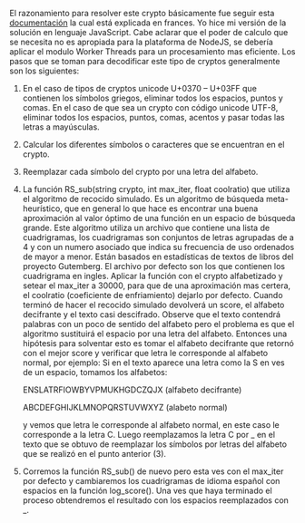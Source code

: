 El razonamiento para resolver este crypto básicamente fue seguir esta [documentación](http://bribes.org/crypto/substitution_mono.html) la cual está explicada en frances.
Yo hice mi versión de la solución en lenguaje JavaScript. Cabe aclarar que el poder de calculo que se necesita no es apropiada para la plataforma de NodeJS, se debería aplicar el modulo Worker Threads para un procesamiento mas eficiente.
Los pasos que se toman para decodificar este tipo de cryptos generalmente son los siguientes:

1. En el caso de tipos de cryptos unicode U+0370 – U+03FF que contienen los símbolos griegos, eliminar todos los espacios, puntos y comas. En el caso de que sea un crypto con código unicode UTF-8,  eliminar todos los espacios, puntos, comas, acentos y pasar todas las letras a mayúsculas.
2. Calcular los diferentes símbolos o caracteres que se encuentran en el crypto.
3. Reemplazar cada símbolo del crypto por una letra del alfabeto.
4. La función RS_sub(string crypto, int max_iter, float coolratio) que utiliza el algoritmo de recocido simulado. Es un algoritmo de búsqueda meta-heurístico, que en general lo que hace es encontrar una buena aproximación al valor óptimo de una función en un espacio de búsqueda grande. Este algoritmo utiliza un archivo que contiene una lista de cuadrigramas, los cuadrigramas son conjuntos de letras agrupadas de a 4 y con un numero asociado que indica su frecuencia de uso ordenados de mayor a menor. Están basados en estadísticas de textos de libros del proyecto Gutemberg. El archivo por defecto son los que contienen los cuadrigrama en ingles.
Aplicar la función con el crypto alfabetizado y setear el max_iter a 30000, para que de una aproximación mas certera, el coolratio (coeficiente de enfriamiento) dejarlo por defecto.
Cuando terminó de hacer el recocido simulado devolverá un score, el alfabeto decifrante y el texto casi descifrado.
Observe que el texto contendrá palabras con un poco de sentido del alfabeto pero el problema es que el algoritmo sustituirá el espacio por una letra del alfabeto. Entonces una hipótesis para solventar esto es tomar el alfabeto decifrante que retornó con el mejor score y verificar que letra le corresponde al alfabeto normal, por ejemplo: 
Si en el texto aparece una letra como la S en ves de un espacio, tomamos los alfabetos:

	ENSLATRFIOWBYVPMUKHGDCZQJX (alfabeto decifrante)

	ABCDEFGHIJKLMNOPQRSTUVWXYZ (alabeto normal)

	y vemos que letra le corresponde al alfabeto normal, en este caso le corresponde a la letra C. Luego reemplazamos la letra C por _ en el texto que se obtuvo de reemplazar los símbolos por letras del alfabeto que se realizó en el punto anterior (3).

5. Corremos la función RS_sub() de nuevo pero esta ves con el max_iter por defecto y cambiaremos los cuadrigramas de idioma español con espacios en la función log_score(). Una ves que haya  terminado el proceso obtendremos el resultado con los espacios reemplazados con _.